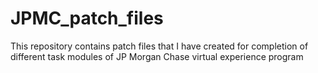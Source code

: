 # JPMC_patch_files
This repository contains patch files that I have created for completion of different task modules of JP Morgan Chase virtual experience program
